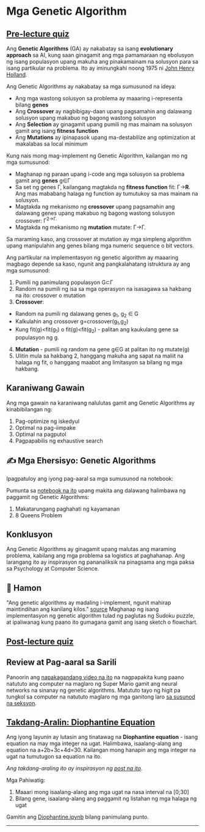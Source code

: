 <!--
CO_OP_TRANSLATOR_METADATA:
{
  "original_hash": "6bbd632dfe6c62e5f66bb51fd78c174a",
  "translation_date": "2025-09-23T06:51:07+00:00",
  "source_file": "lessons/6-Other/21-GeneticAlgorithms/README.md",
  "language_code": "tl"
}
-->
# Mga Genetic Algorithm

## [Pre-lecture quiz](https://ff-quizzes.netlify.app/en/ai/quiz/41)

Ang **Genetic Algorithms** (GA) ay nakabatay sa isang **evolutionary approach** sa AI, kung saan ginagamit ang mga pamamaraan ng ebolusyon ng isang populasyon upang makuha ang pinakamainam na solusyon para sa isang partikular na problema. Ito ay iminungkahi noong 1975 ni [John Henry Holland](https://wikipedia.org/wiki/John_Henry_Holland).

Ang Genetic Algorithms ay nakabatay sa mga sumusunod na ideya:

* Ang mga wastong solusyon sa problema ay maaaring i-representa bilang **genes**
* Ang **Crossover** ay nagbibigay-daan upang pagsamahin ang dalawang solusyon upang makabuo ng bagong wastong solusyon
* Ang **Selection** ay ginagamit upang pumili ng mas mainam na solusyon gamit ang isang **fitness function**
* Ang **Mutations** ay ipinapasok upang ma-destabilize ang optimization at makalabas sa local minimum

Kung nais mong mag-implement ng Genetic Algorithm, kailangan mo ng mga sumusunod:

 * Maghanap ng paraan upang i-code ang mga solusyon sa problema gamit ang **genes** g&in;&Gamma;
 * Sa set ng genes &Gamma;, kailangang magtakda ng **fitness function** fit: &Gamma;&rightarrow;**R**. Ang mas mababang halaga ng function ay tumutukoy sa mas mainam na solusyon.
 * Magtakda ng mekanismo ng **crossover** upang pagsamahin ang dalawang genes upang makabuo ng bagong wastong solusyon crossover: &Gamma;<sup>2</sub>&rightarrow;&Gamma;.
 * Magtakda ng mekanismo ng **mutation** mutate: &Gamma;&rightarrow;&Gamma;.

Sa maraming kaso, ang crossover at mutation ay mga simpleng algorithm upang manipulahin ang genes bilang mga numeric sequence o bit vectors.

Ang partikular na implementasyon ng genetic algorithm ay maaaring magbago depende sa kaso, ngunit ang pangkalahatang istruktura ay ang mga sumusunod:

1. Pumili ng panimulang populasyon G&subset;&Gamma;
2. Random na pumili ng isa sa mga operasyon na isasagawa sa hakbang na ito: crossover o mutation
3. **Crossover**:
  * Random na pumili ng dalawang genes g<sub>1</sub>, g<sub>2</sub> &in; G
  * Kalkulahin ang crossover g=crossover(g<sub>1</sub>,g<sub>2</sub>)
  * Kung fit(g)<fit(g<sub>1</sub>) o fit(g)<fit(g<sub>2</sub>) - palitan ang kaukulang gene sa populasyon ng g.
4. **Mutation** - pumili ng random na gene g&in;G at palitan ito ng mutate(g)
5. Ulitin mula sa hakbang 2, hanggang makuha ang sapat na maliit na halaga ng fit, o hanggang maabot ang limitasyon sa bilang ng mga hakbang.

## Karaniwang Gawain

Ang mga gawain na karaniwang nalulutas gamit ang Genetic Algorithms ay kinabibilangan ng:

1. Pag-optimize ng iskedyul
1. Optimal na pag-iimpake
1. Optimal na pagputol
1. Pagpapabilis ng exhaustive search

## ✍️ Mga Ehersisyo: Genetic Algorithms

Ipagpatuloy ang iyong pag-aaral sa mga sumusunod na notebook:

Pumunta sa [notebook na ito](Genetic.ipynb) upang makita ang dalawang halimbawa ng paggamit ng Genetic Algorithms:

1. Makatarungang paghahati ng kayamanan
1. 8 Queens Problem

## Konklusyon

Ang Genetic Algorithms ay ginagamit upang malutas ang maraming problema, kabilang ang mga problema sa logistics at paghahanap. Ang larangang ito ay inspirasyon ng pananaliksik na pinagsama ang mga paksa sa Psychology at Computer Science.

## 🚀 Hamon

"Ang genetic algorithms ay madaling i-implement, ngunit mahirap maintindihan ang kanilang kilos." [source](https://wikipedia.org/wiki/Genetic_algorithm) Maghanap ng isang implementasyon ng genetic algorithm tulad ng paglutas ng Sudoku puzzle, at ipaliwanag kung paano ito gumagana gamit ang isang sketch o flowchart.

## [Post-lecture quiz](https://ff-quizzes.netlify.app/en/ai/quiz/42)

## Review at Pag-aaral sa Sarili

Panoorin ang [napakagandang video na ito](https://www.youtube.com/watch?v=qv6UVOQ0F44) na nagpapakita kung paano natututo ang computer na maglaro ng Super Mario gamit ang neural networks na sinanay ng genetic algorithms. Matututo tayo ng higit pa tungkol sa computer na natututo maglaro ng mga ganitong laro [sa susunod na seksyon](../22-DeepRL/README.md).

## [Takdang-Aralin: Diophantine Equation](Diophantine.ipynb)

Ang iyong layunin ay lutasin ang tinatawag na **Diophantine equation** - isang equation na may mga integer na ugat. Halimbawa, isaalang-alang ang equation na a+2b+3c+4d=30. Kailangan mong hanapin ang mga integer na ugat na tumutugon sa equation na ito.

*Ang takdang-araling ito ay inspirasyon ng [post na ito](https://habr.com/post/128704/).*

Mga Pahiwatig:

1. Maaari mong isaalang-alang ang mga ugat na nasa interval na [0;30]
1. Bilang gene, isaalang-alang ang paggamit ng listahan ng mga halaga ng ugat

Gamitin ang [Diophantine.ipynb](Diophantine.ipynb) bilang panimulang punto.

---

